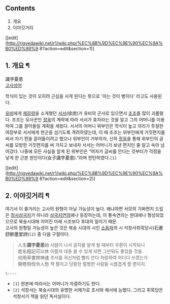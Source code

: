 ## Contents

    

1. 개요 
2. 이야깃거리 

[[edit](http://rigvedawiki.net/r1/wiki.php/%EC%8B%9D%EC%9E%90%EC%9A%B0%ED%99%9
8?action=edit&section=1)]

## 1. 개요 ¶

識字憂患  
[고사성어](%EA%B3%A0%EC%82%AC%EC%84%B1%EC%96%B4.md)

  

학식이 있는 것이 오히려 근심을 사게 된다는 뜻으로 '아는 것이 병이다' 라고도 사용된다.

  

[유비](%EC%9C%A0%EB%B9%84.md)에게 [제갈량](%EC%A0%9C%EA%B0%88%EB%9F%89.md)을
소개했던 [서서](%EC%84%9C%EC%84%9C.md)(徐庶)가 유비의 군사로 있으면서
[조조](%EC%A1%B0%EC%A1%B0.md)를 많이 괴롭혔다. 조조는 모사꾼인
[정욱](%EC%A0%95%EC%9A%B1.md)의 계략에 따라 서서가 효자라는 것을 알고 그의 어머니를 이용하여 그를 끌어들일 계획을
세웠다. 서서의 어머니 위부인은 학식이 높고 의리가 투철한 여장부로 서서에게 현군을 섬기도록 격려하였는데, 이 때 조조는 위부인에게
거짓편지를 써서 자기 편을 끌어들이려고 했으나 위부인이 거부하자, 신하 [정욱](%EC%A0%95%EC%9A%B1.md)을 통해
위부인의 글씨를 모방한 거짓편지를 써 가지고 보내자 서서는 어머니가 보낸 편지인 줄 알고 속아 넘어갔다. 나중에 모든 사실을 알게 된
위부인은 “여자가 글씨를 안다는 것부터가 걱정을 낳게 한 근본 원인이다(女子識字憂患).”라며 한탄하였다.`[1]`

  

[[edit](http://rigvedawiki.net/r1/wiki.php/%EC%8B%9D%EC%9E%90%EC%9A%B0%ED%99%9
8?action=edit&section=2)]

## 2. 이야깃거리 ¶

여기서 이 줄거리는 고사의 원형이 아닐 가능성이 높다. 왜냐하면 서모의 가짜편지 드립은 [정사삼국지](%EC%A0%95%EC%82%AC%20%EC%82%BC%EA%B5%AD%EC%A7%80.md)가 아니라
[삼국지연의](%EC%82%BC%EA%B5%AD%EC%A7%80%EC%97%B0%EC%9D%98.md)에나 등장하는데, 이 통속연의는
원대에나 형성되었으므로 북송시대에 지어진 아래 시조보다 후대의 일이기 때문.  
고사의 원형일 가능성이 높은 것은 북송 시대의 시인 [소동파](%EC%86%8C%EB%8F%99%ED%8C%8C.md)의 시
석창서취묵당시(石蒼舒醉墨堂詩)`[2]` 중 다음 구절이다.

  

> 人生**識字憂患**始 사람이 나서 글자를 알게 될 때부터 우환이 시작되니  
姓名粗記可以休 이름자 대충 쓸 수 있게 되면 그만둬도 좋았을 것을.  
何用草書誇神速 초서를 귀신처럼 빨리 쓴다 자랑하여 어디다 쓰겠는가  
開卷惝怳令人愁 책 펼치고 당황한 멀쩡한 사람들 시름겹게 할 뿐이지.

`\----`

  * `[1]` 판본에 따라서는 어머니가 자결하기도 한다.
  * `[2]` 석창서는 북송시대의 유명한 서체가로 초서와 해서에 능했다. 그리고 취묵당은 석창서가 책을 읽던 독서실이다.

